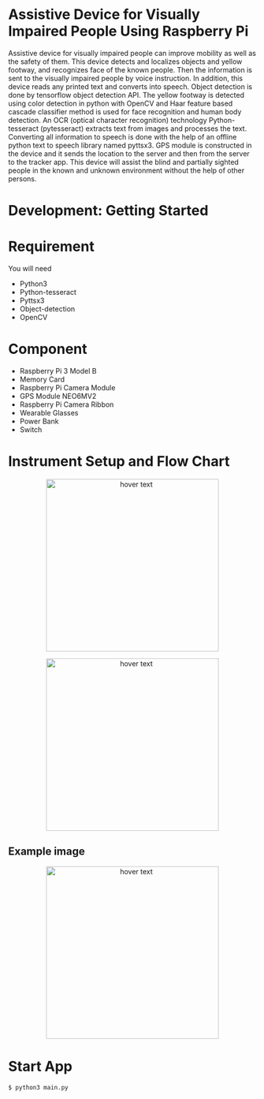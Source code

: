 # Assistive Device for Visually Impaired People Using Raspberry Pi
Assistive device for visually impaired people can improve mobility as well as the safety of them. This device detects and localizes objects and yellow footway, and recognizes face of the known people. Then the information is sent to the visually impaired people by voice instruction. In addition, this device reads any printed text and converts into speech. Object detection is done by tensorflow object detection API. The yellow footway is detected using color detection in python with OpenCV and Haar feature based cascade classifier method is used for face recognition and human body detection. An OCR (optical character recognition) technology Python-tesseract (pytesseract) extracts text from images and processes the text. Converting all information to speech is done with the help of an offline python text to speech library named pyttsx3. GPS module is constructed in the device and it sends the location to the server and then from the server to the tracker app. This device will assist the blind and partially sighted people in the known and unknown environment without the help of other persons. 

# Development: Getting Started

# Requirement
You will need
* Python3
* Python-tesseract
* Pyttsx3
* Object-detection
* OpenCV

# Component
* Raspberry Pi 3 Model B
* Memory Card
* Raspberry Pi Camera Module
* GPS Module NEO6MV2
* Raspberry Pi Camera Ribbon
* Wearable Glasses
* Power Bank
* Switch

# Instrument Setup and Flow Chart
<p align="center">
  <img src="https://ml-news-files.s3.eu-west-2.amazonaws.com/cap.PNG" width="350" title="hover text">
</p>

<p align="center">
  <img src="https://ml-news-files.s3.eu-west-2.amazonaws.com/cap2.PNG" width="350" title="hover text">
</p>

## Example image
<p align="center">
  <img src="https://ml-news-files.s3.eu-west-2.amazonaws.com/cap3.PNG" width="350" title="hover text">
</p>

# Start App
```bash
$ python3 main.py
```





